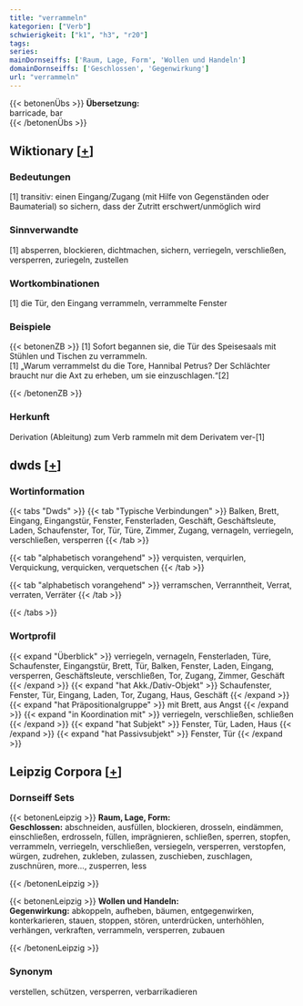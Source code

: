 ```yaml
---
title: "verrammeln"
kategorien: ["Verb"]
schwierigkeit: ["k1", "h3", "r20"]
tags:
series:
mainDornseiffs: ['Raum, Lage, Form', 'Wollen und Handeln']
domainDornseiffs: ['Geschlossen', 'Gegenwirkung']
url: "verrammeln"
---
```


{{< betonenÜbs >}}
**Übersetzung:**  
barricade, bar  
{{< /betonenÜbs >}}

## Wiktionary [[+](https://de.wiktionary.org/wiki/verrammeln)]

### Bedeutungen
[1] transitiv: einen Eingang/Zugang (mit Hilfe von Gegenständen oder Baumaterial) so sichern, dass der Zutritt erschwert/unmöglich wird  

### Sinnverwandte
[1] absperren, blockieren, dichtmachen, sichern, verriegeln, verschließen, versperren, zuriegeln, zustellen  

### Wortkombinationen
[1] die Tür, den Eingang verrammeln, verrammelte Fenster  

### Beispiele
{{< betonenZB >}}
[1] Sofort begannen sie, die Tür des Speisesaals mit Stühlen und Tischen zu verrammeln.  
[1] „Warum verrammelst du die Tore, Hannibal Petrus? Der Schlächter braucht nur die Axt zu erheben, um sie einzuschlagen.“[2]  

{{< /betonenZB >}}
### Herkunft
Derivation (Ableitung) zum Verb rammeln mit dem Derivatem ver-[1]  



## dwds [[+](https://www.dwds.de/wb/verrammeln)]

### Wortinformation
{{< tabs "Dwds" >}}
{{< tab "Typische Verbindungen" >}}
Balken, Brett, Eingang, Eingangstür, Fenster, Fensterladen, Geschäft, Geschäftsleute, Laden, Schaufenster, Tor, Tür, Türe, Zimmer, Zugang, vernageln, verriegeln, verschließen, versperren
{{< /tab >}}

{{< tab "alphabetisch vorangehend" >}}
verquisten, verquirlen, Verquickung, verquicken, verquetschen
{{< /tab >}}

{{< tab "alphabetisch vorangehend" >}}
verramschen, Verranntheit, Verrat, verraten, Verräter
{{< /tab >}}

{{< /tabs >}}

### Wortprofil
{{< expand "Überblick" >}} verriegeln, vernageln, Fensterladen, Türe, Schaufenster, Eingangstür, Brett, Tür, Balken, Fenster, Laden, Eingang, versperren, Geschäftsleute, verschließen, Tor, Zugang, Zimmer, Geschäft {{< /expand >}}
{{< expand "hat Akk./Dativ-Objekt" >}} Schaufenster, Fenster, Tür, Eingang, Laden, Tor, Zugang, Haus, Geschäft {{< /expand >}}
{{< expand "hat Präpositionalgruppe" >}} mit Brett, aus Angst {{< /expand >}}
{{< expand "in Koordination mit" >}} verriegeln, verschließen, schließen {{< /expand >}}
{{< expand "hat Subjekt" >}} Fenster, Tür, Laden, Haus {{< /expand >}}
{{< expand "hat Passivsubjekt" >}} Fenster, Tür {{< /expand >}}

## Leipzig Corpora [[+](https://corpora.uni-leipzig.de/en/res?word=verrammeln&corpusId=deu_newscrawl-public_2018)]

### Dornseiff Sets
{{< betonenLeipzig >}}
**Raum, Lage, Form:**  
**Geschlossen:** abschneiden, ausfüllen, blockieren, drosseln, eindämmen, einschließen, erdrosseln, füllen, imprägnieren, schließen, sperren, stopfen, verrammeln, verriegeln, verschließen, versiegeln, versperren, verstopfen, würgen, zudrehen, zukleben, zulassen, zuschieben, zuschlagen, zuschnüren, more..., zusperren, less  

{{< /betonenLeipzig >}}


{{< betonenLeipzig >}}
**Wollen und Handeln:**  
**Gegenwirkung:** abkoppeln, aufheben, bäumen, entgegenwirken, konterkarieren, stauen, stoppen, stören, unterdrücken, unterhöhlen, verhängen, verkraften, verrammeln, versperren, zubauen  

{{< /betonenLeipzig >}}

### Synonym
verstellen, schützen, versperren, verbarrikadieren

